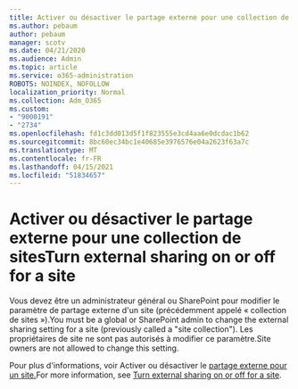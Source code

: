 ```yaml
---
title: Activer ou désactiver le partage externe pour une collection de sites
ms.author: pebaum
author: pebaum
manager: scotv
ms.date: 04/21/2020
ms.audience: Admin
ms.topic: article
ms.service: o365-administration
ROBOTS: NOINDEX, NOFOLLOW
localization_priority: Normal
ms.collection: Adm_O365
ms.custom:
- "9000191"
- "2734"
ms.openlocfilehash: fd1c3dd013d5f1f823555e3cd4aa6e0dcdac1b62
ms.sourcegitcommit: 8bc60ec34bc1e40685e3976576e04a2623f63a7c
ms.translationtype: MT
ms.contentlocale: fr-FR
ms.lasthandoff: 04/15/2021
ms.locfileid: "51834657"
---
```

# <a name="turn-external-sharing-on-or-off-for-a-site"></a><span data-ttu-id="31073-102">Activer ou désactiver le partage externe pour une collection de sites</span><span class="sxs-lookup"><span data-stu-id="31073-102">Turn external sharing on or off for a site</span></span>

<span data-ttu-id="31073-103">Vous devez être un administrateur général ou SharePoint pour modifier le paramètre de partage externe d'un site (précédemment appelé « collection de sites »).</span><span class="sxs-lookup"><span data-stu-id="31073-103">You must be a global or SharePoint admin to change the external sharing setting for a site (previously called a "site collection").</span></span> <span data-ttu-id="31073-104">Les propriétaires de site ne sont pas autorisés à modifier ce paramètre.</span><span class="sxs-lookup"><span data-stu-id="31073-104">Site owners are not allowed to change this setting.</span></span> 

<span data-ttu-id="31073-105">Pour plus d'informations, voir Activer ou désactiver le [partage externe pour un site.](https://docs.microsoft.com/sharepoint/change-external-sharing-site)</span><span class="sxs-lookup"><span data-stu-id="31073-105">For more information, see [Turn external sharing on or off for a site](https://docs.microsoft.com/sharepoint/change-external-sharing-site).</span></span>
